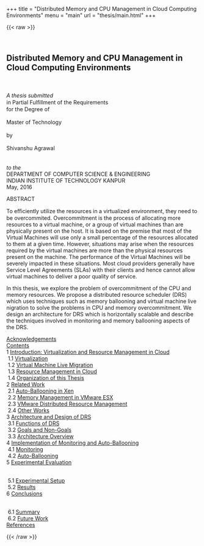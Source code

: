 +++
title = "Distributed Memory and CPU Management in Cloud Computing Environments"
menu = "main"
url = "thesis/main.html"
+++

{{< raw >}}

<div class="maketitle">


<br />
<h2 class="titleHead">Distributed Memory and CPU Management in
Cloud Computing Environments</h2><br /><br />
<em><span
class="cmti-12x-x-120">A thesis</span><span
class="cmti-12x-x-120"> submitted</span></em><br />
<span
class="cmr-12x-x-120">in Partial Fulﬁllment of the Requirements</span><br />
<span
class="cmr-12x-x-120">for the Degree of</span><br /><br />
<span
class="cmr-12x-x-120">Master of Technology</span><br /><br />
<span
class="cmr-12x-x-120">by</span><br /><br />
<div class="author" ><span
class="cmbx-12x-x-120">Shivanshu Agrawal</span></div><br /><br />
<em><span
class="cmti-12x-x-120">to the</span></em><br />
<span
class="cmr-12x-x-120">DEPARTMENT OF COMPUTER SCIENCE &#x0026; ENGINEERING</span><br />
<span
class="cmr-12x-x-120">INDIAN INSTITUTE OF TECHNOLOGY KANPUR</span><br />
<div class="date" ><span
class="cmr-12x-x-120">May, 2016</span></div>


</div>
<div
class="abstract"
>


<div class="center"
>
<p>
</p>
<p><span
class="cmbx-12x-x-120">ABSTRACT</span></p>
</div>
<p>To eﬃciently utilize the resources in a virtualized environment, they need to be
overcommited. Overcommitment is the process of allocating more resources to a virtual
machine, or a group of virtual machines than are physically present on the host. It is
based on the premise that most of the Virtual Machines will use only a small percentage
of the resources allocated to them at a given time. However, situations may arise when
the resources required by the virtual machines are more than the physical resources
present on the machine. The performance of the Virtual Machines will be severely
impacted in these situations. Most cloud providers generally have Service Level
Agreements (SLAs) with their clients and hence cannot allow virtual machines to deliver
a poor quality of service.
</p>
<p>   In this thesis, we explore the problem of overcommitment of the CPU and memory
resources. We propose a distributed resource scheduler (DRS) which uses techniques such
as memory ballooning and virtual machine live nigration to solve the problems in CPU
and memory overcommitment. We design an architecture for DRS which is horizontally
scalable and describe the techniques involved in monitoring and memory ballooning
aspects of the DRS.


</p>
</div>


<div class="tableofcontents">
<span class="likechapterToc" ><a
href="mainli1.html#x2-1000" id="QQ2-2-1">Acknowledgements</a></span>
<br />   <span class="likechapterToc" ><a
href="mainli2.html#x3-2000" id="QQ2-3-2">Contents</a></span>
<br />  <span class="chapterToc" >1 <a
href="mainch1.html#x6-50001" id="QQ2-6-7">Introduction: Virtualization and Resource Management in Cloud</a></span>
<br />    <span class="sectionToc" >1.1 <a
href="mainch1.html#x6-60001" id="QQ2-6-8">Virtualization</a></span>
<br />    <span class="sectionToc" >1.2 <a
href="mainch1.html#x6-90002" id="QQ2-6-11">Virtual Machine Live Migration</a></span>
<br />    <span class="sectionToc" >1.3 <a
href="mainch1.html#x6-100003" id="QQ2-6-12">Resource Management in Cloud</a></span>
<br />    <span class="sectionToc" >1.4 <a
href="mainch1.html#x6-110004" id="QQ2-6-13">Organization of this Thesis </a></span>
<br />   <span class="chapterToc" >2 <a
href="mainch2.html#x7-130002" id="QQ2-7-16">Related Work</a></span>
<br />    <span class="sectionToc" >2.1 <a
href="mainch2.html#x7-140001" id="QQ2-7-17">Auto-Ballooning in Xen</a></span>
<br />    <span class="sectionToc" >2.2 <a
href="mainch2.html#x7-200002" id="QQ2-7-23">Memory Management in VMware ESX</a></span>
<br />    <span class="sectionToc" >2.3 <a
href="mainch2.html#x7-250003" id="QQ2-7-28">VMware Distributed Resource Management</a></span>
<br />    <span class="sectionToc" >2.4 <a
href="mainch2.html#x7-290004" id="QQ2-7-32">Other Works</a></span>
<br />   <span class="chapterToc" >3 <a
href="mainch3.html#x8-310003" id="QQ2-8-35">Architecture and Design of DRS</a></span>
<br />    <span class="sectionToc" >3.1 <a
href="mainch3.html#x8-320001" id="QQ2-8-36">Functions of DRS</a></span>
<br />    <span class="sectionToc" >3.2 <a
href="mainch3.html#x8-330002" id="QQ2-8-37">Goals and Non-Goals</a></span>
<br />    <span class="sectionToc" >3.3 <a
href="mainch3.html#x8-340003" id="QQ2-8-38">Architecture Overview</a></span>
<br />   <span class="chapterToc" >4 <a
href="mainch4.html#x9-390004" id="QQ2-9-44">Implementation of Monitoring and Auto-Ballooning</a></span>
<br />    <span class="sectionToc" >4.1 <a
href="mainch4.html#x9-400001" id="QQ2-9-45">Monitoring</a></span>
<br />    <span class="sectionToc" >4.2 <a
href="mainch4.html#x9-480002" id="QQ2-9-53">Auto-Ballooning</a></span>
<br />   <span class="chapterToc" >5 <a
href="mainch5.html#x10-520005" id="QQ2-10-58">Experimental Evaluation</a></span>


<br />    <span class="sectionToc" >5.1 <a
href="mainch5.html#x10-530001" id="QQ2-10-59">Experimental Setup</a></span>
<br />    <span class="sectionToc" >5.2 <a
href="mainch5.html#x10-540002" id="QQ2-10-60">Results</a></span>
<br />
<span class="chapterToc" >6 <a
href="mainch6.html#x11-600006" id="QQ2-10-62">Conclusions</a></span>


<br />    <span class="sectionToc" >6.1 <a
href="mainch6.html#x11-610001" id="QQ2-10-63">Summary</a></span>
<br />    <span class="sectionToc" >6.2 <a
href="mainch6.html#x11-620002" id="QQ2-10-64">Future Work</a></span>
<br />
<span class="likechapterToc" ><a
href="mainli5.html#x12-660003" id="QQ2-2-61">References</a></span>
<br />

</div>


{{< /raw >}}
